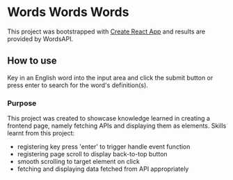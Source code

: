 # Words Words Words

This project was bootstrapped with [Create React App](https://github.com/facebook/create-react-app) and results are provided by WordsAPI.

## How to use

Key in an English word into the input area and click the submit button or press enter to search for the word's definition(s).

### Purpose

This project was created to showcase knowledge learned in creating a frontend page, namely fetching APIs and displaying them as elements. Skills learnt from this project:
- registering key press 'enter' to trigger handle event function
- registering page scroll to display back-to-top button
- smooth scrolling to target element on click
- fetching and displaying data fetched from API appropriately
